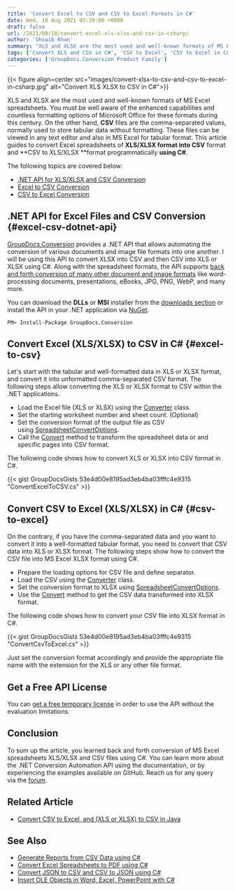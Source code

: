 ```yaml
---
title: 'Convert Excel to CSV and CSV to Excel Formats in C#'
date: Wed, 18 Aug 2021 03:39:00 +0000
draft: false
url: /2021/08/18/convert-excel-xls-xlsx-and-csv-in-csharp/
author: 'Shoaib Khan'
summary: "XLS and XLSX are the most used and well-known formats of MS Excel spreadsheets. You must be well aware of the enhanced capabilities and countless formatting options of Microsoft Office for these formats during this century. On the other hand, **CSV** files are the comma-separated-values, normally used to store tabular data without formatting. These files can be viewed in any text editor and also in MS Excel for tabular format. This article discusses the conversion of the Excel spreadsheets of **XLS/XLSX format into CSV** format and **CSV to XLS/XLSX **format programmatically **using C#**."
tags: ['Convert XLS and CSV in C#', 'CSV to Excel', 'CSV to Excel in C#', 'CSV to XLSX in C#', 'Excel to CSV', 'Excel to CSV in C#', 'XLSX to CSV in C#']
categories: ['GroupDocs.Conversion Product Family']
---
```




{{< figure align=center src="images/convert-xlsx-to-csv-and-csv-to-excel-in-csharp.jpg" alt="Convert XLS XLSX to CSV in C#">}}


XLS and XLSX are the most used and well-known formats of MS Excel spreadsheets. You must be well aware of the enhanced capabilities and countless formatting options of Microsoft Office for these formats during this century. On the other hand, **CSV** files are the comma-separated values, normally used to store tabular data without formatting. These files can be viewed in any text editor and also in MS Excel for tabular format. This article guides to convert Excel spreadsheets of **XLS/XLSX format into CSV** format and **CSV to XLS/XLSX **format programmatically **using C#**.

The following topics are covered below:

*   [.NET API for XLS/XLSX and CSV Conversion][1]
*   [Excel to CSV Conversion][2]
*   [CSV to Excel Conversion][3]

## .NET API for Excel Files and CSV Conversion {#excel-csv-dotnet-api}

[GroupDocs.Conversion][4] provides a .NET API that allows automating the conversion of various documents and image file formats into one another. I will be using this API to convert XLSX into CSV and then CSV into XLS or XLSX using C#. Along with the spreadsheet formats, the API supports [back and forth conversion of many other document and image formats][5] like word-processing documents, presentations, eBooks, JPG, PNG, WebP, and many more.

You can download the **DLLs** or **MSI** installer from the [downloads section][6] or install the API in your .NET application via [NuGet][7].

```
PM> Install-Package GroupDocs.Conversion
```

## Convert Excel (XLS/XLSX) to CSV in C# {#excel-to-csv}

Let's start with the tabular and well-formatted data in XLS or XLSX format, and convert it into unformatted comma-separated CSV format. The following steps allow converting the XLS or XLSX format to CSV within the .NET applications.

*   Load the Excel file (XLS or XLSX) using the [Converter][8] class.
*   Set the starting worksheet number and sheet count. (Optional)
*   Set the conversion format of the output file as CSV using [SpreadsheetConvertOptions][9].
*   Call the [Convert][10] method to transform the spreadsheet data or and specific pages into CSV format.

The following code shows how to convert XLS or XLSX into CSV format in C#.

{{< gist GroupDocsGists 53e4d00e8195ad3eb4ba03fffc4e9315 "ConvertExcelToCSV.cs" >}}

## Convert CSV to Excel (XLS/XLSX) in C# {#csv-to-excel}

On the contrary, if you have the comma-separated data and you want to convert it into a well-formatted tabular format, you need to convert that CSV data into XLS or XLSX format. The following steps show how to convert the CSV file into MS Excel XLSX format using C#.

*   Prepare the loading options for CSV file and define separator.
*   Load the CSV using the [Converter][11] class.
*   Set the conversion format to XLSX using [SpreadsheetConvertOptions][12].
*   Use the [Convert][13] method to get the CSV data transformed into XLSX format.

The following code shows how to convert your CSV file into XLSX format in C#.

{{< gist GroupDocsGists 53e4d00e8195ad3eb4ba03fffc4e9315 "ConvertCsvToExcel.cs" >}}

Just set the conversion format accordingly and provide the appropriate file name with the extension for the XLS or any other file format.

## Get a Free API License

You can [get a free temporary license][14] in order to use the API without the evaluation limitations.

## Conclusion

To sum up the article, you learned back and forth conversion of MS Excel spreadsheets XLS/XLSX and CSV files using C#. You can learn more about the .NET Conversion Automation API using the documentation, or by experiencing the examples available on GitHub. Reach us for any query via the [forum][15].

## Related Article

*   [Convert CSV to Excel, and (XLS or XLSX) to CSV in Java][16]

## See Also

*   [Generate Reports from CSV Data using C#][17]
*   [Convert Excel Spreadsheets to PDF using C#][18]
*   [Convert JSON to CSV and CSV to JSON using C#][19]
*   [Insert OLE Objects in Word, Excel, PowerPoint with C#][20]







[1]: #excel-csv-dotnet-api
[2]: #excel-to-csv
[3]: #csv-to-excel
[4]: https://products.groupdocs.com/conversion/
[5]: https://docs.groupdocs.com/conversion/net/supported-document-formats/
[6]: https://downloads.groupdocs.com/conversion
[7]: https://www.nuget.org/packages/groupdocs.conversion
[8]: https://apireference.groupdocs.com/conversion/net/groupdocs.conversion/converter
[9]: https://apireference.groupdocs.com/conversion/net/groupdocs.conversion.options.convert/spreadsheetconvertoptions
[10]: https://apireference.groupdocs.com/conversion/net/groupdocs.conversion/converter/methods/convert/index
[11]: https://apireference.groupdocs.com/conversion/net/groupdocs.conversion/converter
[12]: https://apireference.groupdocs.com/conversion/net/groupdocs.conversion.options.convert/spreadsheetconvertoptions
[13]: https://apireference.groupdocs.com/conversion/net/groupdocs.conversion/converter/methods/convert/index
[14]: https://purchase.groupdocs.com/temporary-license
[15]: https://forum.groupdocs.com/
[16]: https://blog.groupdocs.com/2021/07/31/convert-csv-and-excel-xls-xlsx-in-java/
[17]: https://blog.groupdocs.com/2021/08/15/generate-reports-from-csv-data-in-csharp/
[18]: https://blog.groupdocs.com/2021/11/14/convert-excel-spreadsheets-to-pdf-using-csharp/
[19]: https://blog.groupdocs.com/2021/06/18/convert-json-and-csv-in-csharp/
[20]: https://blog.groupdocs.com/2020/05/16/insert-ole-objects-in-word-excel-powerpoint-with-csharp/

